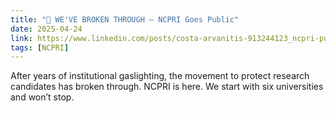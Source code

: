 ```yaml
---
title: "🚨 WE'VE BROKEN THROUGH – NCPRI Goes Public"
date: 2025-04-24
link: https://www.linkedin.com/posts/costa-arvanitis-913244123_ncpri-public-launch-activity
tags: [NCPRI]
---
```


After years of institutional gaslighting, the movement to protect research candidates has broken through. NCPRI is here. We start with six universities and won’t stop.
